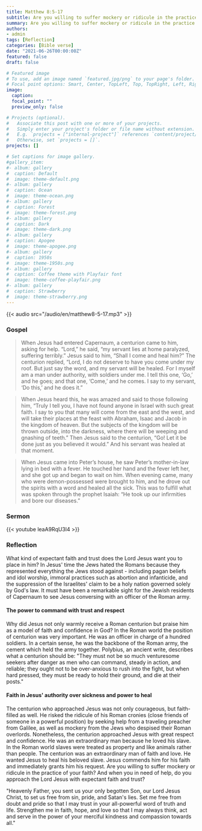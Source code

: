 ```yaml
---
title: Matthew 8:5-17
subtitle: Are you willing to suffer mockery or ridicule in the practice of your faith? And when you in need of help, do you approach the Lord Jesus with expectant faith and trust?
summary: Are you willing to suffer mockery or ridicule in the practice of your faith? And when you in need of help, do you approach the Lord Jesus with expectant faith and trust?
authors:
- admin
tags: [Reflection]
categories: [Bible verse]
date: "2021-06-26T00:00:00Z"
featured: false
draft: false

# Featured image
# To use, add an image named `featured.jpg/png` to your page's folder.
# Focal point options: Smart, Center, TopLeft, Top, TopRight, Left, Right, BottomLeft, Bottom, BottomRight
image:
  caption:
  focal_point: ""
  preview_only: false

# Projects (optional).
#   Associate this post with one or more of your projects.
#   Simply enter your project's folder or file name without extension.
#   E.g. `projects = ["internal-project"]` references `content/project/deep-learning/index.md`.
#   Otherwise, set `projects = []`.
projects: []

# Set captions for image gallery.
#gallery_item:
#- album: gallery
#  caption: Default
#  image: theme-default.png
#- album: gallery
#  caption: Ocean
#  image: theme-ocean.png
#- album: gallery
#  caption: Forest
#  image: theme-forest.png
#- album: gallery
#  caption: Dark
#  image: theme-dark.png
#- album: gallery
#  caption: Apogee
#  image: theme-apogee.png
#- album: gallery
#  caption: 1950s
#  image: theme-1950s.png
#- album: gallery
#  caption: Coffee theme with Playfair font
#  image: theme-coffee-playfair.png
#- album: gallery
#  caption: Strawberry
#  image: theme-strawberry.png
---
```


{{< audio src="/audio/en/matthew8-5-17.mp3" >}}

### Gospel
> When Jesus had entered Capernaum, a centurion came to him, asking for help. “Lord,” he said, “my servant lies at home paralyzed, suffering terribly.” Jesus said to him, “Shall I come and heal him?” The centurion replied, “Lord, I do not deserve to have you come under my roof. But just say the word, and my servant will be healed. For I myself am a man under authority, with soldiers under me. I tell this one, ‘Go,’ and he goes; and that one, ‘Come,’ and he comes. I say to my servant, ‘Do this,’ and he does it.”

> When Jesus heard this, he was amazed and said to those following him, “Truly I tell you, I have not found anyone in Israel with such great faith. I say to you that many will come from the east and the west, and will take their places at the feast with Abraham, Isaac and Jacob in the kingdom of heaven. But the subjects of the kingdom will be thrown outside, into the darkness, where there will be weeping and gnashing of teeth.” Then Jesus said to the centurion, “Go! Let it be done just as you believed it would.” And his servant was healed at that moment.

> When Jesus came into Peter’s house, he saw Peter’s mother-in-law lying in bed with a fever. He touched her hand and the fever left her, and she got up and began to wait on him. When evening came, many who were demon-possessed were brought to him, and he drove out the spirits with a word and healed all the sick. This was to fulfill what was spoken through the prophet Isaiah: “He took up our infirmities and bore our diseases.”

### Sermon
{{< youtube leaA9RqU3l4 >}}

### Reflection
What kind of expectant faith and trust does the Lord Jesus want you to place in him? In Jesus' time the Jews hated the Romans because they represented everything the Jews stood against - including pagan beliefs and idol worship, immoral practices such as abortion and infanticide, and the suppression of the Israelites' claim to be a holy nation governed solely by God's law. It must have been a remarkable sight for the Jewish residents of Capernaum to see Jesus conversing with an officer of the Roman army.

#### The power to command with trust and respect
Why did Jesus not only warmly receive a Roman centurion but praise him as a model of faith and confidence in God? In the Roman world the position of centurion was very important. He was an officer in charge of a hundred soldiers. In a certain sense, he was the backbone of the Roman army, the cement which held the army together. Polybius, an ancient write, describes what a centurion should be: "They must not be so much venturesome seekers after danger as men who can command, steady in action, and reliable; they ought not to be over-anxious to rush into the fight, but when hard pressed, they must be ready to hold their ground, and die at their posts."

#### Faith in Jesus' authority over sickness and power to heal
The centurion who approached Jesus was not only courageous, but faith-filled as well. He risked the ridicule of his Roman cronies (close friends of someone in a powerful position) by seeking help from a traveling preacher from Galilee, as well as mockery from the Jews who despised their Roman overlords. Nonetheless, the centurion approached Jesus with great respect and confidence. He was an extraordinary man because he loved his slave. In the Roman world slaves were treated as property and like animals rather than people. The centurion was an extraordinary man of faith and love. He wanted Jesus to heal his beloved slave. Jesus commends him for his faith and immediately grants him his request. Are you willing to suffer mockery or ridicule in the practice of your faith? And when you in need of help, do you approach the Lord Jesus with expectant faith and trust?

"Heavenly Father, you sent us your only begotten Son, our Lord Jesus Christ, to set us free from sin, pride, and Satan's lies. Set me free from doubt and pride so that I may trust in your all-powerful word of truth and life. Strengthen me in faith, hope, and love so that  I may always think, act and serve in the power of your merciful kindness and compassion towards all."
